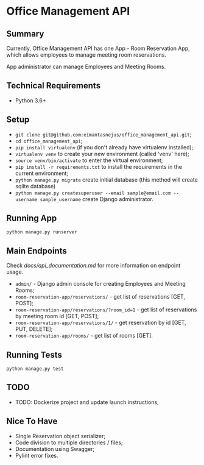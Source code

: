 # Office Management API

## Summary
Currently, Office Management API has one App - Room Reservation App, which allows employees to manage meeting room
reservations.

App administrator can manage Employees and Meeting Rooms.

## Technical Requirements
* Python 3.6+

## Setup
* `git clone git@github.com:eimantasnejus/office_management_api.git`;
* `cd office_management_api`;
* `pip install virtualenv` (if you don't already have virtualenv installed);
* `virtualenv venv` to create your new environment (called 'venv' here);
* `source venv/bin/activate` to enter the virtual environment;
* `pip install -r requirements.txt` to install the requirements in the current environment;
* `python manage.py migrate` create initial database (this method will create sqlite database)
* `python manage.py createsuperuser --email sample@email.com --username sample_username` create Django administrator.

## Running App
`python manage.py runserver`

## Main Endpoints
Check *docs/api_documentation.md* for more information on endpoint usage.

* `admin/` - Django admin console for creating Employees and Meeting Rooms;
* `room-reservation-app/reservations/` - get list of reservations [GET, POST];
* `room-reservation-app/reservations/?room_id=1` - get list of reservations by meeting room id [GET, POST];
* `room-reservation-app/reservations/1/` - get reservation by id [GET, PUT, DELETE];
* `room-reservation-app/rooms/` - get list of rooms [GET].

## Running Tests
`python manage.py test`

## TODO
* TODO: Dockerize project and update launch instructions;

## Nice To Have
* Single Reservation object serializer;
* Code division to multiple directories / files;
* Documentation using Swagger;
* Pylint error fixes.
